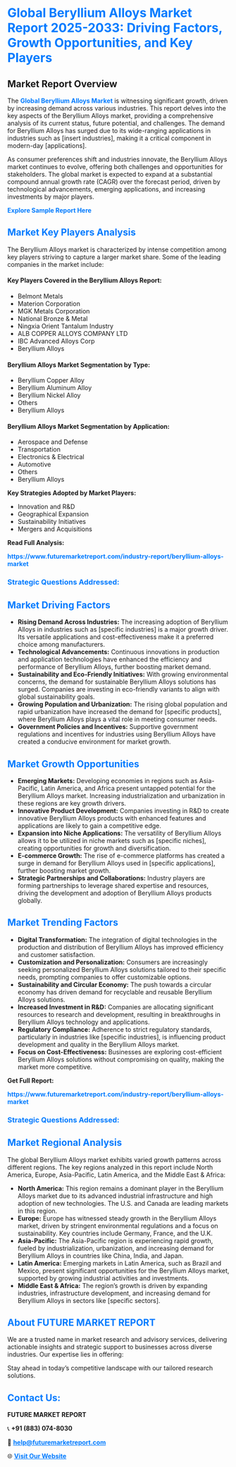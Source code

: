<h1 style="color: #007BFF;">Global Beryllium Alloys Market Report 2025-2033: Driving Factors, Growth Opportunities, and Key Players</h1>

<section id="overview">
<h2>Market Report Overview</h2>
<p>The <a href="https://www.futuremarketreport.com/industry-report/beryllium-alloys-market" style="color: #007BFF; text-decoration: none;"><strong>Global Beryllium Alloys Market</strong></a> is witnessing significant growth, driven by increasing demand across various industries. This report delves into the key aspects of the Beryllium Alloys market, providing a comprehensive analysis of its current status, future potential, and challenges. The demand for Beryllium Alloys has surged due to its wide-ranging applications in industries such as [insert industries], making it a critical component in modern-day [applications].</p>
<p>As consumer preferences shift and industries innovate, the Beryllium Alloys market continues to evolve, offering both challenges and opportunities for stakeholders. The global market is expected to expand at a substantial compound annual growth rate (CAGR) over the forecast period, driven by technological advancements, emerging applications, and increasing investments by major players.</p>
</section>

<section id="overview">
<p><a href="https://www.futuremarketreport.com/request-sample/reportId=98480" style="color: #007BFF; text-decoration: none;"><strong>Explore Sample Report Here</strong></a></p>
</section>

<section id="key-players">
<h2 style="color: #007BFF;">Market Key Players Analysis</h2>
<p>The Beryllium Alloys market is characterized by intense competition among key players striving to capture a larger market share. Some of the leading companies in the market include:</p>
<h4>Key Players Covered in the Beryllium Alloys Report:</h4>
<ul><li>Belmont Metals</li><li>Materion Corporation</li><li>MGK Metals Corporation</li><li>National Bronze &amp; Metal</li><li>Ningxia Orient Tantalum Industry</li><li>ALB COPPER ALLOYS COMPANY LTD</li><li>IBC Advanced Alloys Corp</li><li>Beryllium Alloys</li></ul>
<h4>Beryllium Alloys Market Segmentation by Type:</h4>
<ul><li>Beryllium Copper Alloy</li><li>Beryllium Aluminum Alloy</li><li>Beryllium Nickel Alloy</li><li>Others</li><li>Beryllium Alloys</li></ul>

<h4>Beryllium Alloys Market Segmentation by Application:</h4>
<ul><li>Aerospace and Defense</li><li>Transportation</li><li>Electronics &amp; Electrical</li><li>Automotive</li><li>Others</li><li>Beryllium Alloys</li></ul>
<p><strong>Key Strategies Adopted by Market Players:</strong></p>
<ul>
<li>Innovation and R&D</li>
<li>Geographical Expansion</li>
<li>Sustainability Initiatives</li>
<li>Mergers and Acquisitions</li>
</ul>
</section>

<section>
<p><strong>Read Full Analysis: </strong></p><a href="https://www.futuremarketreport.com/industry-report/beryllium-alloys-market" style="color: #007BFF; text-decoration: none;"><strong>https://www.futuremarketreport.com/industry-report/beryllium-alloys-market</strong></a>
<h3 style="color: #007BFF;">Strategic Questions Addressed:</h3>
</section>

<section id="driving-factors">
<h2 style="color: #007BFF;">Market Driving Factors</h2>
<ul>
<li><strong>Rising Demand Across Industries:</strong> The increasing adoption of Beryllium Alloys in industries such as [specific industries] is a major growth driver. Its versatile applications and cost-effectiveness make it a preferred choice among manufacturers.</li>
<li><strong>Technological Advancements:</strong> Continuous innovations in production and application technologies have enhanced the efficiency and performance of Beryllium Alloys, further boosting market demand.</li>
<li><strong>Sustainability and Eco-Friendly Initiatives:</strong> With growing environmental concerns, the demand for sustainable Beryllium Alloys solutions has surged. Companies are investing in eco-friendly variants to align with global sustainability goals.</li>
<li><strong>Growing Population and Urbanization:</strong> The rising global population and rapid urbanization have increased the demand for [specific products], where Beryllium Alloys plays a vital role in meeting consumer needs.</li>
<li><strong>Government Policies and Incentives:</strong> Supportive government regulations and incentives for industries using Beryllium Alloys have created a conducive environment for market growth.</li>
</ul>
</section>

<section id="growth-opportunities">
<h2 style="color: #007BFF;">Market Growth Opportunities</h2>
<ul>
<li><strong>Emerging Markets:</strong> Developing economies in regions such as Asia-Pacific, Latin America, and Africa present untapped potential for the Beryllium Alloys market. Increasing industrialization and urbanization in these regions are key growth drivers.</li>
<li><strong>Innovative Product Development:</strong> Companies investing in R&D to create innovative Beryllium Alloys products with enhanced features and applications are likely to gain a competitive edge.</li>
<li><strong>Expansion into Niche Applications:</strong> The versatility of Beryllium Alloys allows it to be utilized in niche markets such as [specific niches], creating opportunities for growth and diversification.</li>
<li><strong>E-commerce Growth:</strong> The rise of e-commerce platforms has created a surge in demand for Beryllium Alloys used in [specific applications], further boosting market growth.</li>
<li><strong>Strategic Partnerships and Collaborations:</strong> Industry players are forming partnerships to leverage shared expertise and resources, driving the development and adoption of Beryllium Alloys products globally.</li>
</ul>
</section>

<section id="trending-factors">
<h2 style="color: #007BFF;">Market Trending Factors</h2>
<ul>
<li><strong>Digital Transformation:</strong> The integration of digital technologies in the production and distribution of Beryllium Alloys has improved efficiency and customer satisfaction.</li>
<li><strong>Customization and Personalization:</strong> Consumers are increasingly seeking personalized Beryllium Alloys solutions tailored to their specific needs, prompting companies to offer customizable options.</li>
<li><strong>Sustainability and Circular Economy:</strong> The push towards a circular economy has driven demand for recyclable and reusable Beryllium Alloys solutions.</li>
<li><strong>Increased Investment in R&D:</strong> Companies are allocating significant resources to research and development, resulting in breakthroughs in Beryllium Alloys technology and applications.</li>
<li><strong>Regulatory Compliance:</strong> Adherence to strict regulatory standards, particularly in industries like [specific industries], is influencing product development and quality in the Beryllium Alloys market.</li>
<li><strong>Focus on Cost-Effectiveness:</strong> Businesses are exploring cost-efficient Beryllium Alloys solutions without compromising on quality, making the market more competitive.</li>
</ul>
</section>

<section>
<p><strong>Get Full Report: </strong></p><a href="https://www.futuremarketreport.com/industry-report/beryllium-alloys-market" style="color: #007BFF; text-decoration: none;"><strong>https://www.futuremarketreport.com/industry-report/beryllium-alloys-market</strong></a>
<h3 style="color: #007BFF;">Strategic Questions Addressed:</h3>
</section>


<section id="regional-analysis">
<h2 style="color: #007BFF;">Market Regional Analysis</h2>
<p>The global Beryllium Alloys market exhibits varied growth patterns across different regions. The key regions analyzed in this report include North America, Europe, Asia-Pacific, Latin America, and the Middle East & Africa:</p>
<ul>
<li><strong>North America:</strong> This region remains a dominant player in the Beryllium Alloys market due to its advanced industrial infrastructure and high adoption of new technologies. The U.S. and Canada are leading markets in this region.</li>
<li><strong>Europe:</strong> Europe has witnessed steady growth in the Beryllium Alloys market, driven by stringent environmental regulations and a focus on sustainability. Key countries include Germany, France, and the U.K.</li>
<li><strong>Asia-Pacific:</strong> The Asia-Pacific region is experiencing rapid growth, fueled by industrialization, urbanization, and increasing demand for Beryllium Alloys in countries like China, India, and Japan.</li>
<li><strong>Latin America:</strong> Emerging markets in Latin America, such as Brazil and Mexico, present significant opportunities for the Beryllium Alloys market, supported by growing industrial activities and investments.</li>
<li><strong>Middle East & Africa:</strong> The region’s growth is driven by expanding industries, infrastructure development, and increasing demand for Beryllium Alloys in sectors like [specific sectors].</li>
</ul>
</section>

<footer>
<h2 style="color: #007BFF;">About FUTURE MARKET REPORT</h2>
<p>We are a trusted name in market research and advisory services, delivering actionable insights and strategic support to businesses across diverse industries. Our expertise lies in offering:</p>

<p>Stay ahead in today’s competitive landscape with our tailored research solutions.</p>

<h2 style="color: #007BFF;">Contact Us:</h2>
<p><strong>FUTURE MARKET REPORT</strong></p>
<p>📞 <strong>+91 (883) 074-8030</strong></p>
<p>📧 <strong><a href="mailto:help@futuremarketreport.com" style="color: #007BFF;">help@futuremarketreport.com</a></strong></p>
<p>🌐 <strong><a href="https://www.futuremarketreport.com/" style="color: #007BFF;">Visit Our Website</a></strong></p>
</footer>
